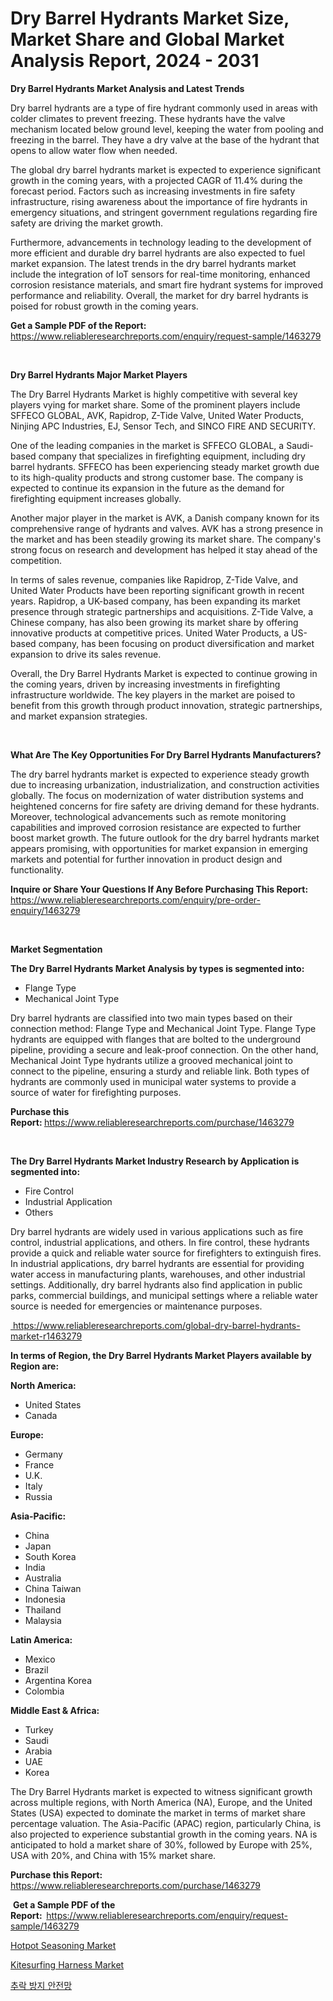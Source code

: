 <p><h1>Dry Barrel Hydrants Market Size, Market Share and Global Market Analysis Report, 2024 - 2031</h1></p><p><strong>Dry Barrel Hydrants Market Analysis and Latest Trends</strong></p>
<p><p>Dry barrel hydrants are a type of fire hydrant commonly used in areas with colder climates to prevent freezing. These hydrants have the valve mechanism located below ground level, keeping the water from pooling and freezing in the barrel. They have a dry valve at the base of the hydrant that opens to allow water flow when needed.</p><p>The global dry barrel hydrants market is expected to experience significant growth in the coming years, with a projected CAGR of 11.4% during the forecast period. Factors such as increasing investments in fire safety infrastructure, rising awareness about the importance of fire hydrants in emergency situations, and stringent government regulations regarding fire safety are driving the market growth.</p><p>Furthermore, advancements in technology leading to the development of more efficient and durable dry barrel hydrants are also expected to fuel market expansion. The latest trends in the dry barrel hydrants market include the integration of IoT sensors for real-time monitoring, enhanced corrosion resistance materials, and smart fire hydrant systems for improved performance and reliability. Overall, the market for dry barrel hydrants is poised for robust growth in the coming years.</p></p>
<p><strong>Get a Sample PDF of the Report:&nbsp;</strong> <a href="https://www.reliableresearchreports.com/enquiry/request-sample/1463279">https://www.reliableresearchreports.com/enquiry/request-sample/1463279</a></p>
<p>&nbsp;</p>
<p><strong>Dry Barrel Hydrants Major Market Players</strong></p>
<p><p>The Dry Barrel Hydrants Market is highly competitive with several key players vying for market share. Some of the prominent players include SFFECO GLOBAL, AVK, Rapidrop, Z-Tide Valve, United Water Products, Ninjing APC Industries, EJ, Sensor Tech, and SINCO FIRE AND SECURITY.</p><p>One of the leading companies in the market is SFFECO GLOBAL, a Saudi-based company that specializes in firefighting equipment, including dry barrel hydrants. SFFECO has been experiencing steady market growth due to its high-quality products and strong customer base. The company is expected to continue its expansion in the future as the demand for firefighting equipment increases globally.</p><p>Another major player in the market is AVK, a Danish company known for its comprehensive range of hydrants and valves. AVK has a strong presence in the market and has been steadily growing its market share. The company's strong focus on research and development has helped it stay ahead of the competition.</p><p>In terms of sales revenue, companies like Rapidrop, Z-Tide Valve, and United Water Products have been reporting significant growth in recent years. Rapidrop, a UK-based company, has been expanding its market presence through strategic partnerships and acquisitions. Z-Tide Valve, a Chinese company, has also been growing its market share by offering innovative products at competitive prices. United Water Products, a US-based company, has been focusing on product diversification and market expansion to drive its sales revenue.</p><p>Overall, the Dry Barrel Hydrants Market is expected to continue growing in the coming years, driven by increasing investments in firefighting infrastructure worldwide. The key players in the market are poised to benefit from this growth through product innovation, strategic partnerships, and market expansion strategies.</p></p>
<p>&nbsp;</p>
<p><strong>What Are The Key Opportunities For Dry Barrel Hydrants Manufacturers?</strong></p>
<p><p>The dry barrel hydrants market is expected to experience steady growth due to increasing urbanization, industrialization, and construction activities globally. The focus on modernization of water distribution systems and heightened concerns for fire safety are driving demand for these hydrants. Moreover, technological advancements such as remote monitoring capabilities and improved corrosion resistance are expected to further boost market growth. The future outlook for the dry barrel hydrants market appears promising, with opportunities for market expansion in emerging markets and potential for further innovation in product design and functionality.</p></p>
<p><strong>Inquire or Share Your Questions If Any Before Purchasing This Report:</strong> <a href="https://www.reliableresearchreports.com/enquiry/pre-order-enquiry/1463279">https://www.reliableresearchreports.com/enquiry/pre-order-enquiry/1463279</a></p>
<p>&nbsp;</p>
<p><strong>Market Segmentation</strong></p>
<p><strong>The Dry Barrel Hydrants Market Analysis by types is segmented into:</strong></p>
<p><ul><li>Flange Type</li><li>Mechanical Joint Type</li></ul></p>
<p><p>Dry barrel hydrants are classified into two main types based on their connection method: Flange Type and Mechanical Joint Type. Flange Type hydrants are equipped with flanges that are bolted to the underground pipeline, providing a secure and leak-proof connection. On the other hand, Mechanical Joint Type hydrants utilize a grooved mechanical joint to connect to the pipeline, ensuring a sturdy and reliable link. Both types of hydrants are commonly used in municipal water systems to provide a source of water for firefighting purposes.</p></p>
<p><strong>Purchase this Report:&nbsp;</strong><a href="https://www.reliableresearchreports.com/purchase/1463279">https://www.reliableresearchreports.com/purchase/1463279</a></p>
<p>&nbsp;</p>
<p><strong>The Dry Barrel Hydrants Market Industry Research by Application is segmented into:</strong></p>
<p><ul><li>Fire Control</li><li>Industrial Application</li><li>Others</li></ul></p>
<p><p>Dry barrel hydrants are widely used in various applications such as fire control, industrial applications, and others. In fire control, these hydrants provide a quick and reliable water source for firefighters to extinguish fires. In industrial applications, dry barrel hydrants are essential for providing water access in manufacturing plants, warehouses, and other industrial settings. Additionally, dry barrel hydrants also find application in public parks, commercial buildings, and municipal settings where a reliable water source is needed for emergencies or maintenance purposes.</p></p>
<p><a href="https://www.reliableresearchreports.com/global-dry-barrel-hydrants-market-r1463279">&nbsp;https://www.reliableresearchreports.com/global-dry-barrel-hydrants-market-r1463279</a></p>
<p><strong>In terms of Region, the Dry Barrel Hydrants Market Players available by Region are:</strong></p>
<p>
    <p> <strong> North America: </strong>
        <ul>
            <li>United States</li>
            <li>Canada</li>
        </ul>
        </p> 
    <p> <strong> Europe: </strong>
        <ul>
            <li>Germany</li>
            <li>France</li>
            <li>U.K.</li>
            <li>Italy</li>
            <li>Russia</li>
        </ul>
        </p> 
    <p> <strong> Asia-Pacific: </strong>
        <ul>
            <li>China</li>
            <li>Japan</li>
            <li>South Korea</li>
            <li>India</li>
            <li>Australia</li>
            <li>China Taiwan</li>
            <li>Indonesia</li>
            <li>Thailand</li>
            <li>Malaysia</li>
        </ul>
        </p> 
    <p> <strong> Latin America: </strong>
        <ul>
            <li>Mexico</li>
            <li>Brazil</li>
            <li>Argentina Korea</li>
            <li>Colombia</li>
        </ul>
        </p> 
    <p> <strong> Middle East & Africa: </strong>
        <ul>
            <li>Turkey</li>
            <li>Saudi</li>
            <li>Arabia</li>
            <li>UAE</li>
            <li>Korea</li>
        </ul>
    </p>
    </p>
<p><p>The Dry Barrel Hydrants market is expected to witness significant growth across multiple regions, with North America (NA), Europe, and the United States (USA) expected to dominate the market in terms of market share percentage valuation. The Asia-Pacific (APAC) region, particularly China, is also projected to experience substantial growth in the coming years. NA is anticipated to hold a market share of 30%, followed by Europe with 25%, USA with 20%, and China with 15% market share.</p></p>
<p><strong>Purchase this Report: </strong><a href="https://www.reliableresearchreports.com/purchase/1463279">https://www.reliableresearchreports.com/purchase/1463279</a></p>
<p>&nbsp;<strong>Get a Sample PDF of the Report:&nbsp;&nbsp;</strong><a href="https://www.reliableresearchreports.com/enquiry/request-sample/1463279">https://www.reliableresearchreports.com/enquiry/request-sample/1463279</a></p>
<p><strong></strong></p>
<p><p><a href="https://www.linkedin.com/pulse/hotpot-seasoning-market-analysis-sze-forecasted-period-from-2024-apznf?trackingId=aTXi%2Fr2r5ui%2FBYSLzUph8Q%3D%3D">Hotpot Seasoning Market</a></p><p><a href="https://www.linkedin.com/pulse/kitesurfing-harness-market-analysis-sze-forecasted-period-from-hngjf?trackingId=zQRTZ6itCDTHV%2BzzRPGF2Q%3D%3D">Kitesurfing Harness Market</a></p><p><a href="https://github.com/crfsywufhm81415/Market-Research-Report-List-1/blob/main/779186928189.md">추락 방지 안전망</a></p></p>
